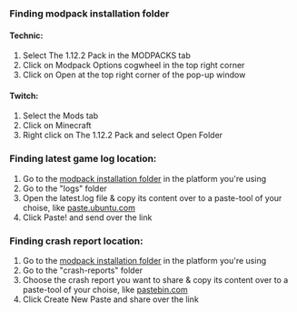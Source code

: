 ### Finding modpack installation folder
#### Technic:
1. Select The 1.12.2 Pack in the MODPACKS tab
2. Click on Modpack Options cogwheel in the top right corner
3. Click on Open at the top right corner of the pop-up window

#### Twitch:
1. Select the Mods tab
2. Click on Minecraft
3. Right click on The 1.12.2 Pack and select Open Folder

### Finding latest game log location:
1. Go to the [modpack installation folder](https://github.com/xJon/The-1.12.2-Pack/blob/master/log_location.md#finding-modpack-installation-folder) in the platform you're using
2. Go to the "logs" folder
3. Open the latest.log file & copy its content over to a paste-tool of your choise, like [paste.ubuntu.com](https://paste.ubuntu.com)
4. Click Paste! and send over the link


### Finding crash report location:
1. Go to the [modpack installation folder](https://github.com/xJon/The-1.12.2-Pack/blob/master/log_location.md#finding-modpack-installation-folder) in the platform you're using
2. Go to the "crash-reports" folder
3. Choose the crash report you want to share & copy its content over to a paste-tool of your choise, like [pastebin.com](https://pastebin.com/index)
4. Click Create New Paste and share over the link

